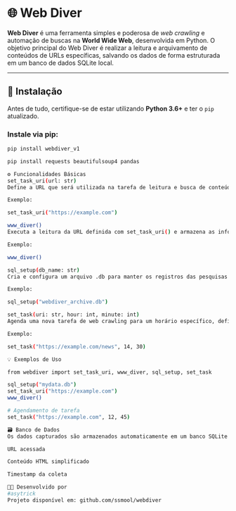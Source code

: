 # 🌐 Web Diver

**Web Diver** é uma ferramenta simples e poderosa de *web crawling* e automação de buscas na **World Wide Web**, desenvolvida em Python. O objetivo principal do Web Diver é realizar a leitura e arquivamento de conteúdos de URLs específicas, salvando os dados de forma estruturada em um banco de dados SQLite local.

---

## 🚀 Instalação

Antes de tudo, certifique-se de estar utilizando **Python 3.6+** e ter o `pip` atualizado.

### Instale via pip:
```bash
pip install webdiver_v1

pip install requests beautifulsoup4 pandas

⚙️ Funcionalidades Básicas
set_task_uri(url: str)
Define a URL que será utilizada na tarefa de leitura e busca de conteúdo na web.

Exemplo:

set_task_uri("https://example.com")

www_diver()
Executa a leitura da URL definida com set_task_uri() e armazena as informações extraídas no banco de dados SQLite.

Exemplo:

www_diver()

sql_setup(db_name: str)
Cria e configura um arquivo .db para manter os registros das pesquisas realizadas pelo Web Diver.

Exemplo:

sql_setup("webdiver_archive.db")

set_task(uri: str, hour: int, minute: int)
Agenda uma nova tarefa de web crawling para um horário específico, definindo a URL, a hora e o minuto da execução automática.

Exemplo:

set_task("https://example.com/news", 14, 30)

💡 Exemplos de Uso

from webdiver import set_task_uri, www_diver, sql_setup, set_task

sql_setup("mydata.db")
set_task_uri("https://example.com")
www_diver()

# Agendamento de tarefa
set_task("https://example.com", 12, 45)

🗃️ Banco de Dados
Os dados capturados são armazenados automaticamente em um banco SQLite com informações como:

URL acessada

Conteúdo HTML simplificado

Timestamp da coleta

👨‍💻 Desenvolvido por
#asytrick
Projeto disponível em: github.com/ssmool/webdiver
